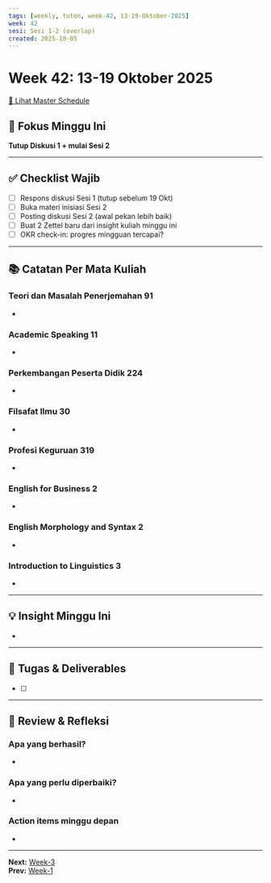 ```yaml
---
tags: [weekly, tuton, week-42, 13-19-Oktober-2025]
week: 42
sesi: Sesi 1-2 (overlap)
created: 2025-10-05
---
```


# Week 42: 13-19 Oktober 2025

[📅 Lihat Master Schedule](00_Jadwal/UT%20Tuton%202025%20Ganjil%20-%20Master%20Schedule.md)

## 🎯 Fokus Minggu Ini

**Tutup Diskusi 1 + mulai Sesi 2**

---

## ✅ Checklist Wajib

- [ ] Respons diskusi Sesi 1 (tutup sebelum 19 Okt)
- [ ] Buka materi inisiasi Sesi 2
- [ ] Posting diskusi Sesi 2 (awal pekan lebih baik)
- [ ] Buat 2 Zettel baru dari insight kuliah minggu ini
- [ ] OKR check-in: progres mingguan tercapai?

---

## 📚 Catatan Per Mata Kuliah

### Teori dan Masalah Penerjemahan 91
- 

### Academic Speaking 11
- 

### Perkembangan Peserta Didik 224
- 

### Filsafat Ilmu 30
- 

### Profesi Keguruan 319
- 

### English for Business 2
- 

### English Morphology and Syntax 2
- 

### Introduction to Linguistics 3
- 

---

## 💡 Insight Minggu Ini

- 

---

## 📝 Tugas & Deliverables

- [ ] 

---

## 🔄 Review & Refleksi

### Apa yang berhasil?
- 

### Apa yang perlu diperbaiki?
- 

### Action items minggu depan
- 

---

**Next:** [Week-3](00_Jadwal/Week-3.md)  
**Prev:** [Week-1](00_Jadwal/Week-1.md)
